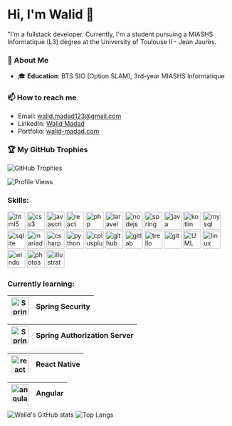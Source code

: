 # Hi, I'm Walid 👋

"I'm a fullstack developer. Currently, I'm a student pursuing a MIASHS Informatique (L3) degree at the University of Toulouse II - Jean Jaurès.

### 🚀 About Me

- 🎓 **Education**: BTS SIO (Option SLAM), 3rd-year MIASHS Informatique

### 📫 How to reach me

- Email: walid.madad123@gmail.com
- LinkedIn: [Walid Madad](https://www.linkedin.com/in/walid-madad-610828200/)
- Portfolio: [walid-madad.com](https://walid-madad.com)

### 🏆 My GitHub Trophies

![GitHub Trophies](https://github-profile-trophy.vercel.app/?username=walidmadad&theme=radical)

![Profile Views](https://komarev.com/ghpvc/?username=walidmadad&color=brightgreen)

### **Skills**:
<p align="left">
  <img src="https://cdn.jsdelivr.net/gh/devicons/devicon/icons/html5/html5-original.svg" alt="html5" width="40" height="40"/>
  <img src="https://cdn.jsdelivr.net/gh/devicons/devicon/icons/css3/css3-original.svg" alt="css3" width="40" height="40"/>
  <img src="https://cdn.jsdelivr.net/gh/devicons/devicon/icons/javascript/javascript-original.svg" alt="javascript" width="40" height="40"/>
  <img src="https://cdn.jsdelivr.net/gh/devicons/devicon/icons/react/react-original.svg" alt="react" width="40" height="40"/>

  <img src="https://cdn.jsdelivr.net/gh/devicons/devicon/icons/php/php-original.svg" alt="php" width="40" height="40"/>
  <img src="https://www.svgrepo.com/show/376332/laravel.svg" alt="laravel" width="40" height="40"/>
  <img src="https://www.svgrepo.com/show/452075/node-js.svg" alt="nodejs" width="40" height="40"/>
  <img src="https://www.svgrepo.com/show/354379/spring.svg" alt="spring" width="40" height="40"/>

  <img src="https://www.svgrepo.com/show/452234/java.svg" alt="java" width="40" height="40"/>
  <img src="https://www.svgrepo.com/show/373728/kotlin.svg" alt="kotlin" width="40" height="40"/>

  <img src="https://www.svgrepo.com/show/303251/mysql-logo.svg" alt="mysql" width="40" height="40"/>
  <img src="https://www.svgrepo.com/show/354381/sqlite.svg" alt="sqlite" width="40" height="40"/>
  <img src="https://www.svgrepo.com/show/354039/mariadb.svg" alt="mariadb" width="40" height="40"/>

  <img src="https://cdn.jsdelivr.net/gh/devicons/devicon/icons/csharp/csharp-original.svg" alt="csharp" width="40" height="40"/>
  <img src="https://cdn.jsdelivr.net/gh/devicons/devicon/icons/python/python-original.svg" alt="python" width="40" height="40"/>
  <img src="https://cdn.jsdelivr.net/gh/devicons/devicon/icons/cplusplus/cplusplus-original.svg" alt="cplusplus" width="40" height="40"/>

  <img src="https://www.svgrepo.com/show/475654/github-color.svg" alt="github" width="40" height="40"/>
  <img src="https://www.svgrepo.com/show/373625/gitlab.svg" alt="gitlab" width="40" height="40"/>
  <img src="https://www.svgrepo.com/show/475688/trello-color.svg" alt="trello" width="40" height="40"/>

  <img src="https://www.svgrepo.com/show/452210/git.svg" alt="git" width="40" height="40"/>

  <img src="https://upload.wikimedia.org/wikipedia/commons/d/d5/UML_logo.svg" alt="UML" width="40" height="40"/>

  <img src="https://www.svgrepo.com/show/448236/linux.svg" alt="linux" width="40" height="40"/>
  <img src="https://www.svgrepo.com/show/382713/windows-applications.svg" alt="windows" width="40" height="40"/>

  <img src="https://www.svgrepo.com/show/373968/photoshop.svg" alt="photoshop" width="40" height="40"/>
  <img src="https://www.svgrepo.com/show/452147/adobe-illustrator.svg" alt="illustrator" width="40" height="40"/>
</p>

### **Currently learning**: 
<p>
  
  | <img src="https://spring.io/img/projects/spring-security.svg" width="40" height="40" alt="SpringSecurity"> | Spring Security |
|--------------------------------------------------|----------------|

  | <img src="https://spring.io/img/projects/spring-authorization-server.svg" width="40" height="40" alt="SpringAuthServer"> | Spring Authorization Server |
|--------------------------------------------------|----------------|

  | <img src="https://upload.wikimedia.org/wikipedia/commons/thumb/a/a7/React-icon.svg/220px-React-icon.svg.png" width="40" height="40" alt="reactNative"> | React Native |
|--------------------------------------------------|----------------|

  | <img src="https://angular.io/assets/images/logos/angularjs/AngularJS-Shield.svg" width="40" height="40" alt="angular"> | Angular |
|--------------------------------------------------|----------------|

</p>

![Walid's GitHub stats](https://github-readme-stats.vercel.app/api?username=walidmadad&show_icons=true&theme=transparent) 
![Top Langs](https://github-readme-stats.vercel.app/api/top-langs/?username=walidmadad&layout=compact&theme=transparent) 




